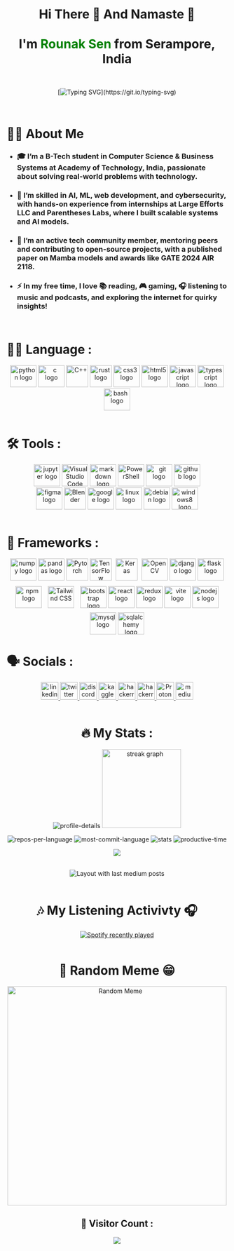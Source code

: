 <h1 align="center">Hi There 👋 And Namaste 🙏 <br><br>
I'm <span style="color: green">Rounak Sen</span> from Serampore, India
</h1>

<br>
<div align="center">

[![Typing SVG](https://readme-typing-svg.demolab.com?font=Fira+Code&size=30&pause=1000&color=17F71C&center=true&vCenter=true&width=435&lines=Never+Stop+Learning.;Never+Stop+Exploring.;Keep+on+Improving.)](https://git.io/typing-svg)
</div>

<br>

# 👩‍💻  About Me


- ### 🎓 I’m a B-Tech student in Computer Science & Business Systems at Academy of Technology, India, passionate about solving real-world problems with technology.

- ### 🤖 I’m skilled in AI, ML, web development, and cybersecurity, with hands-on experience from internships at Large Efforts LLC and Parentheses Labs, where I built scalable systems and AI models.

- ### 🌟 I’m an active tech community member, mentoring peers and contributing to open-source projects, with a published paper on Mamba models and awards like GATE 2024 AIR 2118.

- ### ⚡ In my free time, I love 📚 reading, 🎮 gaming, 🎧 listening to music and podcasts, and exploring the internet for quirky insights!
  
<br>  

###

# 👨‍💻 Language :

<div align="center">

  <img src="https://cdn.jsdelivr.net/gh/devicons/devicon/icons/python/python-original.svg" height="50" width="60" alt="python logo"  />
  <img src="https://cdn.jsdelivr.net/gh/devicons/devicon/icons/c/c-original.svg" height="50" width="60" alt="c logo"  />
  <img height="50" src="https://user-images.githubusercontent.com/25181517/192106073-90fffafe-3562-4ff9-a37e-c77a2da0ff58.png" alt="C++" title="C++" />
  <img src="https://icons.veryicon.com/png/o/business/vscode-program-item-icon/rust-1.png" alt="rust logo" height="50"  />
  <img src="https://cdn.jsdelivr.net/gh/devicons/devicon/icons/css3/css3-original.svg" height="50" width="60" alt="css3 logo"  />
  <img src="https://cdn.jsdelivr.net/gh/devicons/devicon/icons/html5/html5-original.svg" height="50" width="60" alt="html5 logo"  />
  <img src="https://cdn.jsdelivr.net/gh/devicons/devicon/icons/javascript/javascript-original.svg" height="50" width="60" alt="javascript logo"  />
  <img src="https://cdn.jsdelivr.net/gh/devicons/devicon/icons/typescript/typescript-original.svg" height="50" width="60" alt="typescript logo"  />
  <img src="https://skillicons.dev/icons?i=bash" height="50" width="60" alt="bash logo"  />
</div>
<br>

# 🛠 Tools :

<div align="center">
<img src="https://cdn.jsdelivr.net/gh/devicons/devicon/icons/jupyter/jupyter-original.svg" height="50" width="60" alt="jupyter logo"  />
<img src="https://user-images.githubusercontent.com/25181517/192108891-d86b6220-e232-423a-bf5f-90903e6887c3.png" alt="Visual Studio Code" height="50" width="60" title="Visual Studio Code" />
<img src="https://skillicons.dev/icons?i=markdown" height="50" width="60" alt="markdown logo"  />
<img src="https://profilinator.rishav.dev/skills-assets/powershell.png" alt="PowerShell" height="50" width="60" />  
<img src="https://cdn.jsdelivr.net/gh/devicons/devicon/icons/git/git-original.svg" height="50" width="60" alt="git logo"  />
<img src="https://skillicons.dev/icons?i=github" height="50" width="60" alt="github logo"  />
<br>
<img src="https://cdn.jsdelivr.net/gh/devicons/devicon/icons/figma/figma-original.svg" height="50" width="60" alt="figma logo"  />
<img src="https://profilinator.rishav.dev/skills-assets/blender_community_badge_white.svg" alt="Blender" height="50" />  
<img src="https://cdn.jsdelivr.net/gh/devicons/devicon/icons/google/google-original.svg" height="50" width="60" alt="google logo"  />
<img src="https://cdn.jsdelivr.net/gh/devicons/devicon/icons/linux/linux-original.svg" height="50" width="60" alt="linux logo"  />
<img src="https://cdn.jsdelivr.net/gh/devicons/devicon@latest/icons/debian/debian-original.svg" height="50" width="60" alt="debian logo"  />
<img src="https://cdn.jsdelivr.net/gh/devicons/devicon/icons/windows8/windows8-original.svg" height="50" width="60" alt="windows8 logo"  />

</div>
<br>

# 🧰 Frameworks :

<div align="center">

<img src="https://cdn.jsdelivr.net/gh/devicons/devicon/icons/numpy/numpy-original.svg" height="50" width="60" alt="numpy logo"  />
<img src="https://cdn.jsdelivr.net/gh/devicons/devicon/icons/pandas/pandas-original.svg" height="50" width="60" alt="pandas logo"  />
<img src="https://upload.wikimedia.org/wikipedia/commons/1/10/PyTorch_logo_icon.svg" alt="Pytorch" height="50" width="50" title="Pytorch" />
<img src="https://user-images.githubusercontent.com/25181517/223639822-2a01e63a-a7f9-4a39-8930-61431541bc06.png" alt="TensorFlow" height="50" width="50" title="TensorFlow" />
<img src="https://profilinator.rishav.dev/skills-assets/keras.png" alt="Keras" height="50" width="50" style="margin: 0 5px 0 5px" />  
<img src="https://profilinator.rishav.dev/skills-assets/opencv-icon.svg" alt="OpenCV" height="50" width="60" />  
<img src="https://skillicons.dev/icons?i=django" height="50" width="60" alt="django logo"  />
<img src="https://skillicons.dev/icons?i=flask&theme=light" height="50" width="60" alt="flask logo"  />
<br>
<img src="https://cdn.jsdelivr.net/gh/devicons/devicon/icons/npm/npm-original-wordmark.svg" height="50" width="60" alt="npm logo"  />
<img style="margin: 10px" src="https://profilinator.rishav.dev/skills-assets/tailwindcss.svg" alt="Tailwind CSS" height="50" width="60" />
<img src="https://cdn.jsdelivr.net/gh/devicons/devicon/icons/bootstrap/bootstrap-original.svg" height="50" width="60" alt="bootstrap logo"  />
<img src="https://cdn.jsdelivr.net/gh/devicons/devicon/icons/react/react-original.svg" height="50" width="60" alt="react logo"  />
<img src="https://cdn.jsdelivr.net/gh/devicons/devicon/icons/redux/redux-original.svg" height="50" width="60" alt="redux logo"  />
<img src="https://skillicons.dev/icons?i=vite" height="50" width="60" alt="vite logo"  />
<img src="https://cdn.jsdelivr.net/gh/devicons/devicon/icons/nodejs/nodejs-original.svg" height="50" width="60" alt="nodejs logo"  />
<img src="https://cdn.jsdelivr.net/gh/devicons/devicon/icons/mysql/mysql-original.svg" height="50" width="60" alt="mysql logo"  />
<img src="https://cdn.jsdelivr.net/gh/devicons/devicon/icons/sqlalchemy/sqlalchemy-original.svg" height="50" width="60" alt="sqlalchemy logo"  />

<br>

<h1 align="left"> 🗣 Socials : </h1>

<div align="center">
  <a href="https://www.linkedin.com/in/rounak-sen/">
    <img src="https://img.shields.io/static/v1?message=LinkedIn&logo=linkedin&label=&color=0077B5&logoColor=white&labelColor=&style=for-the-badge" height="40" alt="linkedin logo"  />
  </a>
  <a href="https://twitter.com/Rounak_Sen_404/">
    <img src="https://img.shields.io/static/v1?message=Twitter&logo=x&label=&color=1DA1F2&logoColor=white&labelColor=&style=for-the-badge" height="40" alt="twitter logo"  />
  </a>
  <a href="https://discord.com/channels/rony000013#2696/">
    <img src="https://img.shields.io/static/v1?message=Discord&logo=discord&label=&color=7289DA&logoColor=white&labelColor=&style=for-the-badge" height="40" alt="discord logo"  />
  </a>
  <a href="https://www.kaggle.com/rony000013" target="_blank">
    <img src="https://img.shields.io/badge/kaggle-%2344BAE8.svg?&style=for-the-badge&logo=kaggle&logoColor=white" alt=kaggle height="40" />
  </a> 
  <a href="https://www.leetcode.com/u/rony000013/">
    <img src="https://img.shields.io/badge/LeetCode-000000?style=for-the-badge&logo=LeetCode&logoColor=white&color=e8a725" height="40" alt="hackerrank logo"  />
  </a>
  <a href="https://www.hackerrank.com/rony000013/">
    <img src="https://img.shields.io/static/v1?message=HackerRank&logo=hackerrank&label=&color=2EC866&logoColor=white&labelColor=&style=for-the-badge" height="40" alt="hackerrank logo"  />
  </a>
  <a href="rony000013@proton.me">
    <img src="https://img.shields.io/badge/ProtonMail-8B89CC?style=for-the-badge&logo=protonmail&logoColor=white" height="40" alt="ProtonMail logo"  />
  </a>
  <a href="https://medium.com/@rony000013/">
    <img src="https://img.shields.io/static/v1?message=Medium&logo=medium&label=&color=12100E&logoColor=white&labelColor=&style=for-the-badge" height="40" alt="medium logo"  />
  </a>
</div>

<br>

# 🔥 My Stats :


<div align="center">

![profile-details](http://github-profile-summary-cards.vercel.app/api/cards/profile-details?username=rony0000013&theme=highcontrast)
<img src="https://streak-stats.demolab.com?user=rony0000013&locale=en&mode=weekly&theme=vision-friendly-dark&hide_border=true&border_radius=10&date_format=j M[ Y]&order=3" height="180" alt="streak graph" /> <br>

![repos-per-language](http://github-profile-summary-cards.vercel.app/api/cards/repos-per-language?username=rony0000013&theme=highcontrast)
![most-commit-language](http://github-profile-summary-cards.vercel.app/api/cards/most-commit-language?username=rony0000013&theme=highcontrast)
![stats](http://github-profile-summary-cards.vercel.app/api/cards/stats?username=rony0000013&theme=highcontrast)
![productive-time](http://github-profile-summary-cards.vercel.app/api/cards/productive-time?username=rony0000013&theme=highcontrast&utcOffset=8)

![](https://github-profile-trophy.vercel.app/?username=rony0000013&theme=onestar&no-frame=true&no-bg=false&margin-w=4)

</div>
<br>

<div align="center">
  <img src="https://github-read-medium-git-main.pahlevikun.vercel.app/latest?limit=4&username=rony000013&theme=dark" alt="Layout with last medium posts"  />
</div>

<br>

# 🎶 My Listening Activivty 🎧

<div align="center">
  <a href="https://open.spotify.com/user/rony0000013">
    <img src="https://spotify-recently-played-readme.vercel.app/api?user=31k725cf66s6flos4zubb2m2m5cy&unique={true|1|on|yes}" alt="Spotify recently played"  />
  </a>
</div>
<br>

# 🤣 Random Meme 😁

<img height=500 src="https://random-memer.rounaksen.repl.co" alt="Random Meme"/>

<br>

## 🔢 Visitor Count :
<div align="center">

![](https://profile-counter.glitch.me/rony/count.svg?)
</div>
